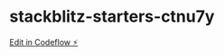 # stackblitz-starters-ctnu7y

[Edit in Codeflow ⚡️](https://stackblitz.com/~/github.com/ana-m01ina/stackblitz-starters-ctnu7y)